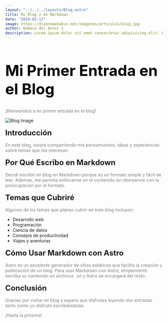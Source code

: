 ```yaml
---
layout: "../../../layouts/Blog.astro"
title: Mi Blog 2 en Markdown
date: "2024-02-12"
image: https://disenowebakus.net/imagenes/articulos/blog.jpg
author: Nombre del Autor 2
description: Lorem ipsum dolor sit amet consectetur adipisicing elit. Delectus, suscipit.
---
```


# Mi Primer Entrada en el Blog

¡Bienvenidos a mi primer entrada en el blog!

<img transition:name="img" src="https://disenowebakus.net/imagenes/articulos/blog.jpg" alt="Blog Image" />

## Introducción

En este blog, estaré compartiendo mis pensamientos, ideas y experiencias sobre temas que me interesan.

## Por Qué Escribo en Markdown

Decidí escribir mi blog en Markdown porque es un formato simple y fácil de leer. Además, me permite enfocarme en el contenido sin distraerme con la preocupación por el formato.

## Temas que Cubriré

Algunos de los temas que planeo cubrir en este blog incluyen:

- Desarrollo web
- Programación
- Ciencia de datos
- Consejos de productividad
- Viajes y aventuras

## Cómo Usar Markdown con Astro

Astro es un excelente generador de sitios estáticos que facilita la creación y publicación de un blog. Para usar Markdown con Astro, simplemente escriba su contenido en archivos `.md` y Astro se encargará del resto.

## Conclusión

Gracias por visitar mi blog y espero que disfrutes leyendo mis entradas tanto como yo disfruto escribiéndolas.

¡Hasta la próxima!

<style>
  #mi-primer-entrada-en-el-blog {    
    color: black;
    font-style: bold;
    font-size: 3rem;
    }

    h2 {
        font-size: 1.5rem;
        margin: 1rem 0;
    }

    p {
        color: gray;
    }
</style>